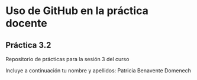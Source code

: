 # Uso de GitHub en la práctica docente
## Práctica 3.2
Repositorio de prácticas para la sesión 3 del curso

Incluye a continuación tu nombre y apellidos: Patricia Benavente Domenech
